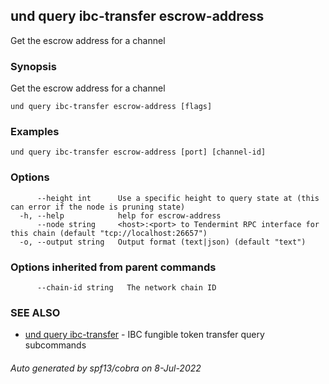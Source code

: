 ## und query ibc-transfer escrow-address

Get the escrow address for a channel

### Synopsis

Get the escrow address for a channel

```
und query ibc-transfer escrow-address [flags]
```

### Examples

```
und query ibc-transfer escrow-address [port] [channel-id]
```

### Options

```
      --height int      Use a specific height to query state at (this can error if the node is pruning state)
  -h, --help            help for escrow-address
      --node string     <host>:<port> to Tendermint RPC interface for this chain (default "tcp://localhost:26657")
  -o, --output string   Output format (text|json) (default "text")
```

### Options inherited from parent commands

```
      --chain-id string   The network chain ID
```

### SEE ALSO

* [und query ibc-transfer](und_query_ibc-transfer.md)	 - IBC fungible token transfer query subcommands

###### Auto generated by spf13/cobra on 8-Jul-2022
